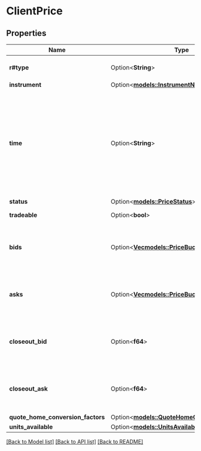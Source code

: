 # ClientPrice

## Properties

Name | Type | Description | Notes
------------ | ------------- | ------------- | -------------
**r#type** | Option<**String**> | The string \"PRICE\". Used to identify the a Price object when found in a stream. | [optional]
**instrument** | Option<[**models::InstrumentName**](InstrumentName.md)> |  | [optional]
**time** | Option<**String**> | A date and time value using either RFC3339 or UNIX time representation. The RFC 3339 representation is a string conforming to https://tools.ietf.org/rfc/rfc3339.txt. The Unix representation is a string representing the number of seconds since the Unix Epoch (January 1st, 1970 at UTC). The value is a fractional number, where the fractional part represents a fraction of a second (up to nine decimal places). | [optional]
**status** | Option<[**models::PriceStatus**](PriceStatus.md)> |  | [optional]
**tradeable** | Option<**bool**> | Flag indicating if the Price is tradeable or not | [optional]
**bids** | Option<[**Vec<models::PriceBucket>**](PriceBucket.md)> | The list of prices and liquidity available on the Instrument's bid side. It is possible for this list to be empty if there is no bid liquidity currently available for the Instrument in the Account. | [optional]
**asks** | Option<[**Vec<models::PriceBucket>**](PriceBucket.md)> | The list of prices and liquidity available on the Instrument's ask side. It is possible for this list to be empty if there is no ask liquidity currently available for the Instrument in the Account. | [optional]
**closeout_bid** | Option<**f64**> | The closeout bid Price. This Price is used when a bid is required to closeout a Position (margin closeout or manual) yet there is no bid liquidity. The closeout bid is never used to open a new position. | [optional]
**closeout_ask** | Option<**f64**> | The closeout ask Price. This Price is used when a ask is required to closeout a Position (margin closeout or manual) yet there is no ask liquidity. The closeout ask is never used to open a new position. | [optional]
**quote_home_conversion_factors** | Option<[**models::QuoteHomeConversionFactors**](QuoteHomeConversionFactors.md)> |  | [optional]
**units_available** | Option<[**models::UnitsAvailable**](UnitsAvailable.md)> |  | [optional]

[[Back to Model list]](../README.md#documentation-for-models) [[Back to API list]](../README.md#documentation-for-api-endpoints) [[Back to README]](../README.md)


